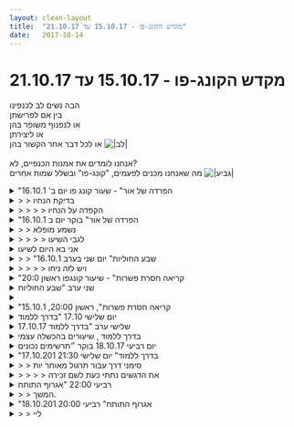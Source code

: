 ```yaml
---
layout: clean-layout
title:  "מקדש הקונג-פו - 15.10.17 עד 21.10.17"
date:   2017-10-14
---
```

# מקדש הקונג-פו - 15.10.17 עד 21.10.17 
הבה נשים לב לכנפינו<br> בין אם לפרישתן<br> או לנפנוף משופר בהן<br> או ליצירתן<br> או לכל דבר אחר הקשור בהן <img src="http://www.timg.co.il/tapuzForum/images/Emo23.gif" alt="|לב|"><br> <br> אנחנו לומדים את אמנות הכנפיים, לא?<br> מה שאנחנו מכנים לפעמים, &quot;קונג-פו&quot; ובשלל שמות אחרים <img src="http://www.timg.co.il/tapuzForum/images/Emo106.gif" alt="|גביע|">

<details>
                    <summary>"הפרדה של אור" - שעור קונג פו יום ב' 16.10.1</summary>
                    התחלתי בשעה 6:40 (בבקר) אצלי בבית, כשהמחשב פתוח ודף מרחב השאלות והתשובות פתוח לפני.<br> קראתי את מה שבן כתב, קראתי את השאלה של שיר (איך לקבל ביקורת).<br> כתבתי על זה תשובה – לעצמי, למעשה. <br> היה מעולה, למדתי מזה המון. זה נושא שאני עובדת איתו כבר כמה שנים וזו הייתה הזדמנות מצוינת עבורי לערוך סיכום, לראות כמה השתדרגתי בנושא ולשבח את עצמי.<br> סיימתי את השיעור שלי עם תחושה נעימה של רוגע, צלילות ואור בתוכי.<br> סיימתי בשעה 8:05.<br>
                  </details><details>
                    <summary>> > בדיקת הנחיו</summary>
                    נדמה לי, שבניגוד להנחיות, קראת תחילה את התשובה שכתבתי לשיר.<br> ורק אחר-כך, השבת לשיר.<br> <br> האמנם?<br> ואם כן, מדוע?<br><br><table width='70%' cellpadding='0' cellspacing='0' bgcolor='#C6C7C6'><tr><td height='1'></td></tr></table><br><b>מדברים על מדיטציה:</b> <a href="http://forums.tapuz.co.il/meditation" target="_blank">http://forums.tapuz.co.il/meditation</a><br/><br/>לומדים את אמנות המדיטציה: <a href="http://www.ThePracticalMeditation.com" target="_blank" rel=nofollow>www.ThePracticalMeditation.com</a><br/>לומדים את אמנות היכולת: <a href="http://www.MagicalChanging.com" target="_blank" rel=nofollow>www.MagicalChanging.com</a>
                  </details><details>
                    <summary>> > > > הקפדה על הנחיו</summary>
                    לפי מיטב זכרוני ממש לא קראתי את תשובתך לפני שעניתי. מאוד נהניתי מהכתיבה הזאת ונהניתי לקרואת את תשבותך לאחר מכן.
                  </details><details>
                    <summary>"הפרדה של אור" בוקר יום ב 16.10.1</summary>
                    התחלתי מוקדם 05.00 דף השאלות ותשובות פתוח על המסך,<br> אימון עדין של הגוף, בעיקר שחרור מפרקים שכזה.<br> <br> קראתי את השאלה של שיר ועניתי עליה. עלה אצלי הרבה<br> בהקשר ונתתי לניסוח מדוייק כלשהו להיכתב. עצרתי באיזה שהוא שלב<br> כדי לא ליצור עומס.<br> <br> לאחר מכן קראתי את התשובה של בן. אהבתי וראיתי את החיבור<br> בין התשובה שלו לזו שלי, למשהו משודרג לתפיסתי.<br> <br> סיימתי ב 06.10
                  </details><details>
                    <summary>> > נשמע מופלא</summary>
                    האם עברת בכל אחד משלושת המרחבים, פעם אחת בלבד?<br> כמה זמן היית במרחב הראשון שבו ביקרת (זה שפתח את השיעור)?<br><br><table width='70%' cellpadding='0' cellspacing='0' bgcolor='#C6C7C6'><tr><td height='1'></td></tr></table><br><b>מדברים על מדיטציה:</b> <a href="http://forums.tapuz.co.il/meditation" target="_blank">http://forums.tapuz.co.il/meditation</a><br/><br/>לומדים את אמנות המדיטציה: <a href="http://www.ThePracticalMeditation.com" target="_blank" rel=nofollow>www.ThePracticalMeditation.com</a><br/>לומדים את אמנות היכולת: <a href="http://www.MagicalChanging.com" target="_blank" rel=nofollow>www.MagicalChanging.com</a>
                  </details><details>
                    <summary>> > > > לגבי השיעו</summary>
                    הייתי פעם אחת בכל מרחב, אבל עברתי פעמיים ויותר על הקריאות.<br> במרחב הראשון שהיתי כ 15 דקות
                  </details><details>
                    <summary>אני בא היום לשיעו</summary>
                    די מחוסר כוחות ועם מעט אנרגיית חיים. רוצה שיעזבו אותי בשקט. יתנו לי להרגע ולהתרווח בחיק עצמי. כך אולי גם לחדש כוחות. לא יותר מזה, בתור התחלה.
                  </details><details>
                    <summary>> > "שבע החוליות" יום שני בערב 16.10.1</summary>
                    מוזר. לא נכנסתי בשער של השיעור. וכי למה? <br> <br> אחרי השיעור עלה לי רעיון שקשור בחוויה מהשיעור,<br> <br> לשמוט את כל מה שלא רלוונטי ללמידה שלי,<br> <br> את כל האשליות שקשורות בה.<br> <br> וזה רלוונטי מאוד גם ליום יום שלי.
                  </details><details>
                    <summary>> > > > ויש לזה ניחו</summary>
                    משחרר ביותר
                  </details><details>
                    <summary>"קריאה חסרת פשרות" - שיעור קונגפו ראשון 20:0</summary>
                    כמה נקודות מהשיעור:<br> חקרתי עבודה עם הקרקע. התנסיתי במעברים הכוללים מגע ישיר של הברכיים עם הקרקע ואח&quot;כ גלגול לאחד הצדדים. <br> התנסיתי בכניסה לכל תרגול באופן שיהיה לי נעים. בחרתי תרגולים שפחות התחשק לי לתרגל באותו זמן (אחד מהם היה ספרינטים קצרים) ונכנסתי לתוכם באופן הדרגתי ומאפשר.<br> שילבתי שגרה מיטיבה במהלך השיעור שלי. השיגרה המיטיבה כוללת כרגע: עבודה עם הקרקע, תרגול עמידת ידיים, תרגול חבטות ועבודה מול תוקף האוחז חפץ חד.<br> נקודות לשיפור בפרויקט 12 הימים: יעדים ברורים יותר ותיעוד, פרה-פיגורציה, הוספה של מרחב פנימי נוסף בלילה או בזמן אחר.<br> עשיתי עבודה מיטיבה עם עייפות שחשתי לקראת תום השיעור - קבלה נעימה של המצב שלי ומתן אמון.<br> <br> השיעור שלי התחיל ב 18:55 והסתיים ב 22:40<br> היו איתי בשיעור: ריבּ, יניב, מיקי ובעז<br> <br> שיעור עשיר ונהדר<br> תודה!
                  </details><details>
                    <summary>שני ערב "שבע החוליות</summary>
                    19:30 - 22:20<br> <br> עקבות<br> לעתים כניסה שטחית לתוך שיעור עשויה להיות טובה יותר מכניסה עמוקה.<br> השימוש בתפיסת האורגניזם/פיסות אחרות של המציאות מבחוץ טעונה הרבה תרגול, ממליץ להשקיע אותו. יש שם חופש ואנרגיה.<br> ניתן להשתמש בפורמה כדי לנוע אל מציאויות חדשות - זה אחד השימושים הנכונים.<br> כיף לעשות קרב במצב תעופה. זה נפלא. יש המון אנרגיה. המון תנועה. מוביליות. <br> ניתן לטפל בבטן בעזרת ניפוח שלה ואז טפיחה עליה בכל מיני דרכים.<br> ארץ הפיות נגישה וקל להגיע אליה. היא נמצאת תמיד במרחק הזמנה אחת, עם מספיק אנרגיה. <br> איך להגיע להיות untouchable? <br> להתבונן בעולם מהלב. הלב מתבונן בעולם דרך העיניים. <br> להנות מהנשימה זה שער נפלא. בכלל להנות. מכל דבר. להנות מהשקעה, מאמץ ואתגר.<br> חידה: מה היו שבע העבודות שעשינו? לא יודע...<br> תמונות מרמות עתידיות של אמן קונג פו: היום יום כמו גן יפני. שליו. נעים. חזק. מלא אנרגיה. נהג מדהים בגוף (מסוגל לקחת אותו למשל לריצות בלתי מוגבלות באורך). מדיטציה רבת עוצמה על הכורסא. עובד בקלות עם אמני לחימה מכל שיטה שהיא, גם מקצועיים. חוקר. <br> <br> שיתוף: במהלך השיעור השתמשתי בפורמה שלי כדי לזמן לי ערב מלא נוכחות בבית. שכחתי מזה עד שנזכרתי בזה מול הכניסה לבית. נכנסתי עם מלא אנרגיה הביתה, והיה לי ערב חזק, מתמיר ואיכותי להפליא. <br> <br> תודה!!!<br> <br>
                  </details><details>
                    <summary></summary>
                    כיצד לשפר את העבודה שלי עם הקרקע? אם זה גלגולים, ליפול באופן הרמוני ובכלל... להרגיש בנוח ובטוח במגע של הגוף עם הקרקע
                  </details><details>
                    <summary>"קריאה חסרת פשרות", ראשון 20:00, 15.10.1</summary>
                    השיעור שלי התחיל ב19:50 בהנחיית בועז.<br> בהליכה: מנוחה. חיצונית ופנימית. בהדרגה הצלחתי עוד ועוד להעמיק בכך. בהמשך - עבודה על שיפור התנועה.<br> לבחור איכות כלשהי ולראות מה עולה בי. איזה תרגולים נובעים ממני בעקבות כך. בחרתי רכות - ואפשרתי לגוף לנוע מתוך זה.<br> שיחה עם בועז - לברר איך מרגישים. בשלב מסוים הצלחתי להביא יותר נוכחות לשיחה. יכולתי לחוות את חוסר הנוחות שבתוכי. ואיזשהו קיפאון תנועתי.<br> תרגיל תנועת האצבעות בבריכת מים דמיונית - קיבלתי להעביר אותו למיקי ולעצמי. שמחתי על כך, כי יום קודם חשבתי על האפשרות לעבוד עם התרגיל הזה בשיעור. היה טוב להעביר את זה לעוד מישהו. בהמשך לקחנו את זה לתנועות מאומנות הלחימה.<br> בחירת טכניקה, להראות למיקי ולתרגל ביחד. עבדנו עם שתי טכניקות. חוויתי ירידה מסוימת ברמה שלי בהנחיית אדם אחר. מרגיש ששכחתי כמה דברים שידעתי בנושא.<br> תרגול פורמות בסיסיות ראשונה ושניה עם ריב ומיקי.<br> נסיון שלי לשפר למיקי את אחת מהפורמות האלו. קצת התקשיתי למצוא נקודות לשיפור. לא הייתי בטוח עד כמה כדאי לדייק את תנועותיו.<br> התחלה של עבודה עם ריב - התבוננות על תרגולים שנראים לי קשים ולכן נמנע מלגשת אליהם.<br> הפסקת התרגול ע&quot;י יניב שהנחה לגשת לתרגול של דברים שרוצה לתרגל דרך שני דגשים: פשטות של ילד ושימוש בהנאה כמצפן. עבדתי על חבטות, הליכה על קיר נמוך, ושילוב של שניהם. היה כיף.<br> חזרה לעבודה עם ריב - סיפר על שימוש בברכה לאורך השיעור כדרך להתחיל מחדש. לקחתי כהתכוונות לנסות בשיעור הבא.<br> המשך השיעור שלי הגיע דרכי:<br> תרגולים של מס&#39; שניות כל אחד - צורת הליכה מס&#39; 1, פורמת &quot;חמש החיות&quot;, חישת הגוף...<br> היזכרות והטמעת השיעור שעברתי ברמה גבוהה יותר<br> דמיון של המשך השבוע כמוצלח<br> הודיה לעצמי<br> הסתיים ב22:05 פחות או יותר.<br> תודה, היה יופי!!<br>
                  </details><details>
                    <summary>יום שלישי 17.10 "בדרך ללמוד</summary>
                    שיעור קצרצר של חצי שעה. <br> שער פיזי שנפתח לחקירה. <br> חישת הגוף והרפיה לתוכו, התכרבלות בתוכי. <br> קריאה מדיטטבית ומועילה. <br> תודה <img src="http://www.timg.co.il/tapuzForum/images/Emo140.gif" alt="|4U|">
                  </details><details>
                    <summary>17.10.17 שלישי ערב "בדרך ללמוד</summary>
                    שיעור מהבית. שוב די עייף. <br> <br> אותן הנחיות כמו בשיעור של שבוע שעבר: <a href='http://www.tapuz.co.il/communa/ViewmsgCommuna.asp?Communaid=40780&msgid=56914628' target='_blank' style='color:blue;'>http://www.tapuz.co.il/communa/ViewmsgCommuna.asp?Communaid=40780&msgid=56914628</a> <br> <br> המטרה היא לעבור את השיעור ברמה גבוהה יותר, ובפער גדול ככל האפשר מהרמה של שבוע שעבר (מילים שלי). נראה לי שעמדתי במשימה. אם בשבוע שעבר השיעור היה ברמה של 30%, השיעור הזה היה ברמה של 60-70%. <br> <br> ההרפייה היתה נעימה מאוד, וגם שלב התנועה (שהיה קצר למדי). בקריאת התשובות היו רגעים יעילים ומועילים יותר ופחות. <br> <a href='http://www.tapuz.co.il/communa/ViewmsgCommuna.asp?Communaid=1718&msgid=56904388<br> http://www.tapuz.co.il/communa/ViewmsgCommuna.asp?Communaid=1718&msgid=56894983' target='_blank' style='color:blue;'>http://www.tapuz.co.il/communa/ViewmsgCommuna.asp?Communaid=1718&msgid=56904388<br> http://www.tapuz.co.il/communa/ViewmsgCommuna.asp?Communaid=1718&msgid=56894983</a> (על שני חלקיה)<br> <a href='http://www.tapuz.co.il/communa/ViewmsgCommuna.asp?Communaid=1718&msgid=56893323<br> <br> ניסיתי' target='_blank' style='color:blue;'>http://www.tapuz.co.il/communa/ViewmsgCommuna.asp?Communaid=1718&msgid=56893323<br> <br> ניסיתי</a> לענות על שאלות אבל לא הצלחתי להתחבר למקור ידע. הגבתי לבקשת הבהרה לתשובה שעניתי פעם (לאלון על כוונה ומילים, בהקשר לרצון להיפגע)<br> <br> סה&quot;כ עבודה יפה.<br><br><table width='70%' cellpadding='0' cellspacing='0' bgcolor='#C6C7C6'><tr><td height='1'></td></tr></table><br><img border=0 src=../tapuzforum/images/Emo42.gif><br><br><b>יש בי אהבה והיא תנצח.</b><br><br><br><a rel=nofollow href=http://blog.tapuz.co.il/pathoftheone target=_blank style=color:black>http://blog.tapuz.co.il/pathoftheone</a>            <br><br>
                  </details><details>
                    <summary>בדרך ללמוד , שיעורים בהכשלה עצמי</summary>
                    השיעור היום כלל שלושה חלקים, <br> תרגול פיזי פנימי , קריאה וכתיבה. <br> מעבר בין השלושה . נעים ככל הניתן , טבעי ככל הניתן , <br> לסיכום אני רושם כמה מחשבות מכשילות- <br> 1. אני זקן מדי מכדי לעשות ....<br> 2. את זה אני בחיים לא אוכל לעשות <br> 3. את זה אני בחיים לא אוכל להרגיש<br> 4. אם אי אפשר לעשות משהו שלם (למשל אימון של שעה לפחות ) עדיף לא לעשות כלום .<br> 5. אימון עם עצמי פחות טוב מאשר אימון עם מדריך ועם אחרים&nbsp;&nbsp;.<br> 6. ההרגשה הזאת לא יכולה להתקיים אם אני מתנהג / מרגיש גם הרגשה אחרת. למשל מרגיש X כפי אדם אחד לא יכול להיות שארגיש Y כלפי אדם אחר. <br> 7. את זה אני יכול לעשות אבל בחיים לא אוכל ללמד את זה <br> 8. אין לי פינה שקטה, לא משנה כמה שאני סוגר את הדלת או החלון או המחשב, אין לי פינה שקטה, שקט מגיע מבחוץ , אם רועש בחוץ איך אוכל להיות בשקט שלי . <br> 9. אין לי מקום בעולם , למעשה אני מיותר, סתם גוזל זמן ואנרגיה ואוויר מאחרים. <br> 10 . אין לי חשיבות בעולם . <br> 11. אני לא אהוב. <br> 12. אני לא רצוי, עדיף שאני יעוף מפה כבר&nbsp;&nbsp;.<br> 13. ואפילו לגביי הכתיבה, מה אחרים חושבים ? וואוו הוא דפוק, וואוו איך הוא כותב כזה דבר על עצמו, וואוו הוא ממש מדוכא. הוא צריך בגלל זה.........<br> ולסיכום , כמה מחשבות מועילות , נעימות , כאלו שעושות לי טוב<br> 1. אני עושה טוב בעולם <br> 2. טוב לי <br> 3 אני נינוח<br> 4. אני רצוי <br> 5. אני אהוב <br> 6. יש לי מקום בעולם <br> 7 היי, אני מרפא אחרים <br> 8 היי, אני מרפא את עצמי<br> 9 . אני יודע לרפא את עצמי ואחרים <br> 10 . אני יכול לרפא אחרים ואת עצמי <br> 11. אני יודע להתחבר למנחה הפנימי שלי . <br> 12. אני רואה את המנחה הפנימי של אחרים <br> 13. אני יכול לתקשר עם אחרים <br> 14. אני יכול לתקשר עם נשמות . <br> 15. היי אני רואה דברים שלא קיימים בהכרח במציאות&nbsp;&nbsp;והם מדהימים . ולא אני לא פסיכוטי. <br> לילה טוב, <br> <br>
                  </details><details>
                    <summary>יום רביעי 18.10.17 בוקר ״תרשימים נכונים</summary>
                    נוכחים: אינגריד, בן, יואב, תרצה מיקום: מאחורי המוזיאון<br> זמן מקדים קצר למדי, הגעתי עייף אחרי נחיתה אתמול אחרי חצות. <br> מתרגל לעצמי את אופצית המדיטציה המותאמת אישית - במקרה הזה מדיטצית ריפוי לעור.<br> הליכה משותפת מתוך עבודה חופשית. אחרי התלבטות בוחר לשתף את אינגריד בעבודה שלי, העמקת הקשב מתוך תנועה. מרגיש שלהנחיה יש אפשרות להועיל גם לה וגם לי.<br> אני מרגיש שהקשב אותו אני מתרגל בזמן האחרון קצת מעייף, מרגיש כמו עבודה, מרגיש כמו עבודה של הראש, מרגיש כמו פטפוט מעייף של הראש. מפנה את הקשב לאגן ולבטן. נותן לאזור הזה להוביל. מזהה שיש שם הרבה. מתחיל להקשיב לבטן, עולים הרבה רגשות. עצבות, מועקה,אני מרגיש שאני רוצה לבכות, לא מצליח. נהנה מהקשב, נהנה מהגילוי של עבודה עם הבטן. בהמשך מרחיב את הקשב לקשב דרך כל הגוף. בדגש על דרך הגוף.<br> אחרי שאני נע ויושב, מרגיש שהגיע הזמן לנצל עוד הזדמנויות. מתרגל עם אינגריד מגע עדין עם הידיים (ללא ראש) מעל גובה מתניים, מרחב גדול של אפשרויות עבודה. עוברים לעבודה עם כפפות ומגע עדין עם הראש- סיוף כפפות&nbsp;&nbsp;(רק הראש) נוצר תרגול מעניין שבו אני הצלחתי להגיע למגע אפקטיבי מספר פעמים ואינגריד הצליחה ליצור קשר מעורר קנאה עם הרגשות שלה. ההנחיות לגבי עבודה עם&nbsp;&nbsp;הרגש שהיא קיבלה הרגישו מכוונות ישירות אליי למרות שהופנו לאינגריד. היה מעניין, מפתיע, קצת מבלבל (אנחנו כל כך דומים?!) <br> נקודות נוספות שהגיעו אליי. מלכודת מול התקפה מלאה, קשב לבטן (לגוף) ודרך הגוף בזמן קרב - זיהיתי שתוצר ראשוני היה שדרוג ניהול הנשימה והאנרגיה הזמינה. <br> לתת לתחושות ולכל מה שבפנים להיות, גם כשהסביבה החיצונית והפנימית תשתנה. מרגיש לי כמו תרגול שיהיה נחמד לעוף איתו. <br> עבודה עם תרצה - עבודה חופשית, בהמשך מגע עדין עם הקרקע. עמידת ראש מופלאה - זה (באמת) קל ופשוט. הרגשתי שהתרגול פחות מתאים לתרצה. אחרי התבוננות, שחררתי אותה להמשך השיעור שלה וסיימתי לעצמי את השיעור. הרגיש לי קליל ומשוחרר.<br> שעת סיום 08:40
                  </details><details>
                    <summary>"בדרך ללמוד" יום שלישי 21:30 17.10.201</summary>
                    ההנחיות שקיבלנו, אני ודרור לשיעור במייל:<br> <br> היי יקרים,<br> <br> השיעור של שניכם הערב מתוכנן להתקיים בעזרת מרחב השאלות והתשובות,<br> שמהווה את נקודת המוצא והעוגן של השיעור הזה.<br> <br> במהלך השיעור הזה<br> אתם נעים בחופשיות בין שלושה מצבים:<br> <br> • קריאה מדיטטיבית לימודית<br> • כתיבה מדיטטיבית לימודית<br> • עבודה פיזית/פנימית נינוחה, בסמוך למחשב (באותו חדר/חלל), מבלי להסתכל עליו (אפשר במרחק מסויים ממנו)<br> <br> נסו לפתח בהדרגה שליטה מוגברת בכל אחד משלושת המצבים,<br> כמו גם בתנועה ביניהם.<br> <br> בכל אחד משלושת המצבים שהוזכרו, נסו בעדינות להגיע לרמות חדשות.<br> נסו דרך כל אחד מהם, לחקור היבטים חדשים של מיומנויותיכם ויכולותיכם.<br> <br> בכל אחד משלושת המצבים שהוזכרו, נסו בעדינות להמשיך לאמן את עצמכם<br> לקראת מצבי היומיום השונים שלכם, תוך העמקת האיכויות שחשובות לכם<br> (הרפיה? קלילות? להיות עצמכם? לדעת את מטרתכם? לחוש את האנרגיה האינסופית שלכם? לדעת שהכל בסדר? להצטיין במה שאתם עושים ברגע הזה? לאפשר ללבכם להובילכם ולהנחותכם?...).<br> <br> קווים מנחים לשלושת הצעדים הראשונים בשיעור:<br> <br> 1. תחילת השיעור תהיה במצב השלישי שהוזכר (כאשר מרחב השאלות כבר פתוח על המסך ומוכן לעבודה).<br> 2. הצעד השני בשיעור יהיה במצב השני שהוזכר ויתחיל ממענה על השאלה הזאת: <a href='http://www.tapuz.co.il/communa/ViewmsgCommuna.asp?Communaid=1718&msgid=56742584.<br> 3.' target='_blank' style='color:blue;'>http://www.tapuz.co.il/communa/ViewmsgCommuna.asp?Communaid=1718&msgid=56742584.<br> 3.</a> הצעד השלישי בשיעור יהיה במצב הראשון שהוזכר ויתחיל מקריאת התשובה שנתתי עליה.<br> <br> השיעור הפעם יתחיל מוקדם ככל שיתאפשר לכם, לא יוקדם מ-15:20 ולא יאוחר מ-20:50.<br> שימו לב לערוך לעצמכם מרחב נוח עבור השיעור ולהקפיד למנוע לפני תחילתו כל אפשרות להסיח את דעתכם במהלכו (לדוגמה בעזרת מסרונים בנייד, שאותו אפשר למשל לכבות או להעביר למצב טיסה וכו&#39;).<br> <br> אוקיי. <br> <br> אז תחילת השיעור שלי הייתה ב17:00.<br> <br> התחלתי ממדיטציה כאשר אני מנסה להיות יותר נינוח, יותר לנוח. ההפך מ&quot;מדיטציה נמרצת ומכלה אנרגיה&quot;. הנושא היה &quot;לתת לזה להיות&quot;.<br> זה התפרק בהמשך ללאפשר לעצמי להיות כפי שאני כרגע, לאפשר לאחרים, ולאפשר לעולם להיות כפי שהוא. <br> בכל אחד מהרבדים הללו עלו מטענים שונים.&nbsp;&nbsp;למשל ב&quot;לאפשר לאחרים להיות&quot; עלו מטענים שקשורים <br> להתנהגות של אחרים, ושמתי לב, שזה קשור רק אליי. זאת אומרת, קשור יותר לחלק הראשון <br> &quot;לאפשר לעצמי להיות&quot;: להסכים לנשום את הכאב הזה. להסכים להכיל אותו. <br> לתת לזה מרחב. <br> <br> בהמשך התרגול אני שם לב שמדד טוב לאפשור, נתינה ומרחב הוא הגוף שלי עצמו; <br> אני מאפשר יותר - הגוף פתוח יותר, רפוי יותר. הפנים שלוות יותר, הרגליים נוחות יותר. &quot;לתת לזה להיות&quot; <br> כולל הכל. את המחשבות, הרגשות, המצב הגופני, הכל. וכמובן מדד מעולה עוד יותר (אולי) הוא ההקלה שמתלווה לזה. <br> הקלה ובצידה כאב. כן. זה לא נעים לחוות את הרגשות האלה אבל זה סופר שווה. לחוות את זה בתוך המרחב, <br> פעם אחת (או כמה שצריך), כמו שצריך, ולקבל את המתנה בדמות תחושה של המרחב האופף את כל זה. אני המקבל. המסוגלות<br> הכח האמיתי. היכולת. תחושה של אמת. של פרספקטיבה בריאה במציאות שלי.<br> <br> בד בבד אני מנסה לראות איך התרגול הזה יכול להופיע בחיים שלי ברגעים שונים כאשר הוא נזקק. כאשר אתגר רגשי מופיע, למשל.<br> <br> לאחר מכן ניסיתי לענות בכנות על השאלה הלעיל (זו שקיבלתי לגביה הנחיות במייל) במרחב השאלות והתשובות. זכרתי לנסות להשתפר בדגשים שניתנו לשיעור: שמתי לב למעבד החד שבין העולם הפנימי שלי, ההתעסקות עם עצמי, לבין ההתעסקות עם אדם אחר, העולם הרגשי שלו. לנסות להבין באמת מה הוא שואל. תירגלתי את המעבר ביתר קלות ונינוחות, התמסרות.<br> <br> לאחר מכן קראתי את התשובה של בן, בדגש על קריאה נעימה ומועילה תוך כדי נסיון לזכור דברים מתוכה אל חיי היום יום שלי, אל התרגול שלי. שמרתי את התשובה לשם חזרה עליה כי בהחלט (לגמרי לגמרי) יש שם דברים חיוניים מאד עבורי.<br> <br> סיימתי את השיעור בשעה 18:20.<br> <br> תודה שהייתי, תודה שאפשרתם. תודה שקראתם.
                  </details><details>
                    <summary>> > סימני דרך עבור תרגול מאוחר יות</summary>
                    &quot;בהדרגה <b>שליטה מוגברת </b>בכל אחד משלושת המצבים, כמו גם בתנועה ביניהם&quot;<br> <br> &quot;...בעדינות להגיע ל<b>רמות חדשות</b>. לחקור <b>היבטים חדשים</b> של מיומנויותיכם ויכולותיכם&quot;<br> <br> &quot;נסו בעדינות להמשיך לאמן את עצמכם לקראת <b>מצבי היומיום</b> השונים שלכם&quot;<br>
                  </details><details>
                    <summary>> > > > את הדגשים נתתי כעת לשם זכירה</summary>
                    הם לא היו במקור (או שלא היו בדיוק ככה) למרות סימן הציטוט. זה לשימוש עצמי :)
                  </details><details>
                    <summary>רביעי 22:00 "אגרוף התותח</summary>
                    21:00 - 23:20 (השיעור שלי)<br> <br> שמואל, שיר ואני<br> <br> עליה על מקדש השבילים - שימוש בדמיון כדי להגביר את המיקוד<br> האזנה למי מזרקה - רגיעה, שטף אנרגיה אינסופי ומתמשך<br> עבודה עם כרית עם שמואל - כחצי שעה של עבודה איכותית מאוד. להתאמץ בכיף.<br> איך מייצרים &quot;בום&quot; עם הרגליים?<br> <br> שימוש ב-&quot;שערים&quot; למגוון מטרות ומעברים לבחירתי<br> שימוש בעצירה - לדוגמא כדי לחוש את הזמן עוצר ולהתבונן על העולם כעל כתם רורשך זז ומשתנה.<br> שימוש בהליכה -&nbsp;&nbsp;לדוגמא דמיון כאילו אני בקטע קטן מתוך מסע עצום (מאסיה הצפונית לאפריקה, או מהלידה ועד סוף רמת הקיום הזו). עוד דוגמא - עם כל צעד הולך וגובר הזוהר הנובע מתוך איברי גופי.<br> הבאת השיעור אל הבית שלי - פתיחת מרחב שיעור ביום יום<br> הטמעת והגברת 4 היבטים בחיי היום יום - קשב, מנוחה, פעילות ויצירה<br> <br> עוד פירוט בהמשך....
                  </details><details>
                    <summary>> > המשך.</summary>
                    שערים - ניתן לפתוח שערים ולעבור בהם באופן ספונטני ופשוט. זמין תמיד. למגוון מטרות. המהות של זה היא מעין סף. עד כאן היה כך וכך, מכאן והלאה - כניסה למשהו חדש. עולם חדש, עומק חדש, רמה חדשה ועוד. <br> <br> ניתן להשתמש בכלי העצירה ובכלי ההליכה באותו קטע. <br> <br> תרגיל נהדר לריפוי - להעמיס מישהו עליך גב אל גב, או בטן על גב. כמו לפני הפלה. שני התפקידים, מרים ומורם, שניהם מקבלים טיפול נהדר. צריך הדרכה והשגחה למי שחדש לזה. <br> <br> רובד הפעילות - ניתן להתחבר אל רובד האנרגיה האינסופית המתמשכת, המתחדשת כל רגע, על ידי הקשבה לפעימות הלב למשל. הגוף ממשיך וממשיך כל הזמן חלק מהתפקודים שלו ללא הפסקה מרגע הלידה ועוד לפני כן. אפילו כשאני עייף מאוד, יש עוד המווון אנרגיה שם. עוד דרכים להתחבר כוללים התבוננות באותה התכונה של העולם החיצוני. התבוננות שמרגישה את האנרגיה וניזונה ממנה. <br> <br> צורה נהדרת ומלאת אור לעבודה על אמנות הלחימה - שני אנשים &quot;תוקפים&quot; את שלישי באופן מאוד רך ונעים. השלישי עושה מה שהוא רוצה עם זה. באותה אנרגיה. השניים עובדים על יצירת מרחב עבודה נעים על איכות ודיוק חבטות.&nbsp;&nbsp;<br> <br> שער מצויין: אין צורך להשתתף במחשבות האופייניות ליצורים החושבים האחרים בסביבה. <br> <br> נשים לב לקשב שלנו, נניח לו להתגבר ולהעמיק עכשיו. נשים לב לאיך שהוא מתבטא ביומיום שלנו. נניח לו להתגבר ולהעמיק בכל תחומי חיינו ביום יום. כנ&quot;ל עם ה-3 האחרים. <br> <br> תודה!!!
                  </details><details>
                    <summary>"אגרוף התותח" רביעי 20:00 18.10.201</summary>
                    הגעתי כשעה וחצי לפני השיעור, תרגלתי נוכחות, אפשור לעצמי להיות אני, לאחרים, לעולם. השיעור שלי התחיל בסביבות 19:40 אם אני זוכר נכון.<br> <br> 1 עושה 5 החיות השאר מסתכלים, ככה לפי תור. ניסיתי להבין איך ללמוד מהתבוננות, שיהיה כמה שפחות פסיבי. מעבר לתנועות מסויימות שקלטתי והתחשק לי לתרגל קלטתי גם אנרגיה של המבצע בזמן הביצוע וגם את זה רציתי לעשות. בכל מקרה רוב הזמן הרגשתי שאני לא באמת קולט והייתי רוצה ללמוד יותר לעומק כיצד ללמוד מהתבוננות. <br> <br> בשעה שאני ביצעתי את 5 החיות ביצעתי באופנים שונים, בהתחלה פשוט ניסיתי לבצע כמו שאני רגיל ולעבוד עם זה שאחרים מסתכלים עליי... אח&quot;כ ניסיתי פשוט לבצע מה שבא לי (והחלפתי וריאציות ואנרגיות), מה שעזר לי פשוט לבצע את הפורמה בצורה שאני רוצה (כי אני בעצם מתרגל פורמה... רק שאחרים מסתכלים - מה זה משנה) זה שאמרתי לעצמי בלב ובלחש: &quot;זה שלי&quot; או &quot;זה לגמרי שלי&quot; בהתחייס למרחב הפיזי שאני נמצא בו ולמה שאני רוצה לעשות ולאיכויות שלו.<br> <br> הדרכתי תלמיד חדש בביצוע פורמה בסיסית 4 ובאגרופים ועוד. הייתה לי הרגשה חלק מהזמן שאמרתי יותר מדי עבור תלמיד מתחיל במקום לשמור<br> על פשטות. גם נראה לי מאד מבולגן בתוכי הקטע הזה של להדריך אחרים. מה התרגיל שלי? מה אני אמור לעשות? איך נכון להתייחס לכל מיני דברים שעולים במהלך ההדרכה... סוג של מרחב לא ידוע כזה שיש בו המון מה ללמוד ולשים לב כשאני מרגיש קצת טובע מרוב פרמטרים.<br> <br> אח&quot;כ אימון על הסטה מעלה, הסטה מטה ובעיטה קדימה...<br> <br> דמיון של עצמי כלוחם ברמה גבוהה יותר... ואז פעולה פיזית כלשהיא... קודם מדמיין... אח&quot;כ עושה איזו פעולה לכמה שניות.<br> <br> דמיון של עצמי כלוחם ברמה גבוהה יותר ומוגן הרבה יותר...<br> <br> עמידה ברגליים צמודות, למצוא את המקום שנוח לי שאני יכול לעמוד ככה זמן... לשים לב שהגוף מתנדנד ולהרשות את זה...<br> <br> ברכה...<br> <br> (מדיטציה אחרי השיעור על כאב רגשי שהיה בי, כ10 דק&#39;)<br> <br>
                  </details><details>
                    <summary>> > ליי</summary>
                    
                  </details><details>
                    <summary>> > אליאור ואת</summary>
                    &quot;גם נראה לי מאד מבולגן בתוכי הקטע הזה של להדריך אחרים. מה התרגיל שלי? מה אני אמור לעשות? איך נכון להתייחס לכל מיני דברים שעולים במהלך ההדרכה&quot;<br> <br> לא קיבלת להדריך אותו, אלא לעמוד לרשותו, במה שירצה.<br> נאמר לו, לידך, שאתה עומד לרשותו לזמן מה והוא יכול להיעזר בך, למשל כדי שתדריך אותו במשהו או כדי שתהיה פרטנר שלו למשהו וכו&#39;.<br> <br> אז אם הוא ביקש ממך ברגע מסויים להדריך אותו, למשל, במשהו, זוהי בקשה שלו. זה לא תרגיל שקיבלת, להדריך אותו. אז אתה יכול לעמוד לרשותו, למשל, באופן שבו הוא רוצה/מבקש/צריך. אם אתה יכול, כמובן. הכל בגבולות האפשרויות העומדות לרשותך - אולי הוא מבקש משהו שאין ביכולתך לתת, לדוגמה? אתה בהחלט יכול לסייע לו, בהתאם ליכולתך. אם בקשתו לא ברורה לך לגמרי, תמיד אתה יכול לשאול למשל &quot;מה אתה רוצה/מבקש, בעצם?&quot; וגם פשוט להתחיל בינתיים להיענות לבקשתו כפי שהבנת אותה ולדייק בהמשך, תוך שמירה על הקשבה פתוחה כדי שדיוק זה יתאפשר, מפני שבעצם אולי הוא התכוון למשהו קצת אחר וכו&#39;.<br><br><table width='70%' cellpadding='0' cellspacing='0' bgcolor='#C6C7C6'><tr><td height='1'></td></tr></table><br><b>מדברים על מדיטציה:</b> <a href="http://forums.tapuz.co.il/meditation" target="_blank">http://forums.tapuz.co.il/meditation</a><br/><br/>לומדים את אמנות המדיטציה: <a href="http://www.ThePracticalMeditation.com" target="_blank" rel=nofollow>www.ThePracticalMeditation.com</a><br/>לומדים את אמנות היכולת: <a href="http://www.MagicalChanging.com" target="_blank" rel=nofollow>www.MagicalChanging.com</a>
                  </details><details>
                    <summary>> > > > כ</summary>
                    זה היה לי ברור שלא קיבלתי להדריך אותו. הייתי מוכן לכל שימוש לו בי (ואף קיוויתי שהוא יזום דברים שיהיה לי כיף להשתתף בהם. ובכלל, זה נורא כיף לעמוד לרשות אדם ולשרתו במה שהוא באמת חפץ, במסגרת הזו) ולמעשה הוא אכן ביקש שאלמד אותו כל מיני דברים. המילה &quot;הדרכה&quot; שהשתמשתי בה כאן היא לא באותה המשמעות הנפוצה שלה. התכוונתי לכך שאני מראה/מלמד למישהו משהו ומנסה לעשות את זה על הצד הטוב ביותר.<br> <br> *אין בהודעה זו משום נסיון להיראות בסדר בעיני המדריך אלא לתת מידע נוסף (למרות שגם לצאת בסדר/ מגניב/ לעשות רושם זאת אחלה של תחושה בלי קשר...)*
                  </details><details>
                    <summary>> > > > > > גם אני התכוונתי לזה</summary>
                    לא עלה בדעתי לחשוב אפילו מהי המשמעות הנפוצה, אם יש כזאת בכלל.<br> וניסיתי בתשובה לכוון אל סוג של להיות קשוב אליו תוך כדי, מה הוא מבקש, מה הוא צריך, מה הוא רוצה.<br> זה כזה לשים לב אליו, לזכור שהוא מבקש משהו. הוא משתמש במלים רק בהעדר אמצעי אחר ולכן אתה מרגע לרגע נותן לו את מה שהוא רוצה, בעודך מתבונן עליו כדי לקרב את זה יותר ויותר למה שהוא רוצה, מפני שבהתחלה אתה יודע רק בערך מה הוא רוצה... ובהדרגה, מתוך התבוננות שקטה ופתוחה, תוך כדי נתינה קשובה, אתה מבין יותר ויותר מה הוא רוצה.<br> משהו כזה, בערך...<br><br><table width='70%' cellpadding='0' cellspacing='0' bgcolor='#C6C7C6'><tr><td height='1'></td></tr></table><br><b>מדברים על מדיטציה:</b> <a href="http://forums.tapuz.co.il/meditation" target="_blank">http://forums.tapuz.co.il/meditation</a><br/><br/>לומדים את אמנות המדיטציה: <a href="http://www.ThePracticalMeditation.com" target="_blank" rel=nofollow>www.ThePracticalMeditation.com</a><br/>לומדים את אמנות היכולת: <a href="http://www.MagicalChanging.com" target="_blank" rel=nofollow>www.MagicalChanging.com</a>
                  </details><details>
                    <summary>> > > > > > > > כ</summary>
                    הבנתי שאתה מצביע *גם* על זה. עכשיו אני יודע שהצבעת *רק* על זה <img src="http://www.timg.co.il/tapuzForum/images/Emo13.gif" alt=":-)"> מעניין... אקרא את זה שוב בעיון ואנסה ללמוד עוד מהתכתובת הזו.
                  </details><details>
                    <summary>> > שכחתי להוסי</summary>
                    שהיה גם את התרגיל הזה של טבילת הידיים במים\ נחל\נהר\בריכה.
                  </details><details>
                    <summary></summary>
                    באחד השיעורים עשינו תרגיל בו תלמיד אחד עושה פורמה והשאר מתבוננים ולומדים מזה, ככה בסבב, כל פעם תלמיד אחד מראה את אותה הפורמה והשאר לומדים מצפיה. הרגשתי שאני כן לומד תנועות חדשות שבא לי לעשות, הרגשתי את האנרגיה מאחוריהן ובכלל את האנרגיה של מבצע הפורמה. אבל, רוב הזמן הרגשתי פסיבי, הרגשתי ש&quot;אין לי מה ללמוד מזה&quot;, לא הייתה למידה אקטיבית. כיצד אני יכול לאפשר לעצמי לראות יותר לעומק מה קורה, ללמוד מצפיה באופן עמוק ועשיר יותר?
                  </details><details>
                    <summary>"אגרוף התותח" - שיעור קונג-פו, רביעי 20:0</summary>
                    די בתחילת השיעור נשלפתי לתרגל ביחד עם בן את פורם 5 החיות כאשר אחד לומד מצפייה בשני מבצע את הפורם. ככה בסבב. בהמשך הצטרפו ריבּ, חגי ודרור. אני חושב שהתרגול נמשך כשעה וחצי. היה מאד מהנה ומלמד. כאשר הגיע תורי לבצע את הפורם לעתים ניסיתי ליישם דברים שלמדתי מביצועם של אחרים ולקראת תום העבודה המשותפת פשוט ניסיתי לעשות את הפורם בצורה הכי טובה שאני יכול. אסטרטגיות למידה: התבוננות בתנועות עצמן, לדמיין שהמבצע הוא ברמה הרבה יותר גבוהה וללמוד מכך, לנסות להבין מה פשר התנועה שלו (למשל, למה הידיים שלו במנח כזה או אחר).<br> <br> אני כמדריך יחידי – כלל עבודה מקדימה והתנסות בפועל. חש מחובר יותר לחזון שלי. מזהה גם כמה נקודות לשיפור.<br> <br> בהמשך היה לי פרק זמן קצר יחסית לעבודה עצמאית. התמקדתי בפרויקט 10 הימים. אירגנתי את היעדים והכלים בצורה מעט שונה. רשמתי את זה במחברת שלי.<br> <br> התחלת מסע ביחד עם ריבּ. נגענו בכמה מהכלים שבחרנו. <br> שניים מהם:<br> פרה-פיגורציה – התחיל בבחינת הימים מאז השיעור המשותף הקודם שלנו (שהיה ביום ראשון) ועד יום רביעי והתבוננות בהתקדמויות בכל מני נושאים. כשמזהים אחת אומרים &quot;תודה&quot;, &quot;ברוכה הבאה&quot; ו&quot;שיהיה לנו הצלחה ביחד&quot;. בהמשך עשינו משהו דומה כשאנו מתבוננים מנקודת הזמן של השיעור ביום ראשון הקרוב. <br> אני שולט במרחב-הזמן שלי - מתייחס לכלי &quot;יש לי המון זמן פנוי&quot;. אחד מהמאפיינים של העבודה הזו היא שהלכנו מאד לאט. היה בזה משהו מאד חזק לנוע בקצב שונה לחלוטין ביחס לקצב החיים סביבנו. ההרגשה הייתה שאני מספיק הרבה יותר. שלווה, נוכחות, שקט – כמה מהדברים שהתגברו אצלי.<br> <br> השיעור שלי התחיל ב- 18:45 והסתיים ב- 22:50.<br> היו איתי בשיעור: ריבּ , בן, חגי, דרור ואליאור.<br> <br> תודה!
                  </details><details>
                    <summary>חמישי 18:00 - "קריאה בלתי שגרתית</summary>
                    נוכחים: ריבּ, יניב ואני. בהדרכת בן.<br> השיעור שלי התחיל ב-17:45 והסתיים ב 20:20 בערך.<br> <br> קריאת פסקאות מהספר &quot;כוח של הרגע הזה&quot; ועבודה עם זה.<br> על השאלות במרחב השאלות והתשובות כפרי מזין ועל האפשרות לענות לפני קריאות תשובות.<br> על נוכחות בעזרת קריאה איטית של טקסט ממרחב השאלות והתשובות.<br> על התבוננות במה שהאצבע מצביעה עליו או על מילים והמשמעות שלהן (&quot;השמש מסתובבת סביב כדור הארץ&quot;).<br> על קרב ויכולת לחימה כתרשימים ועל החשיבות לטפח ולהעשיר אותם.<br> <br> שיעור נהדר ומעצים!<br> תודה!<br>
                  </details><details>
                    <summary>מה שבא לי לצייר "תרשימים נכונים"- תנועות נט</summary>
                    <br> &nbsp;&nbsp;&nbsp;&nbsp;&nbsp;&nbsp;&nbsp;&nbsp;&nbsp;&nbsp;&nbsp;&nbsp;&nbsp;&nbsp;<br> -ציור של תנועה שלא משאיר עקבות. <br> <br> התחלתי את השיעור שאני מבצעת תנועות מוכרות מאמנות הלחימה בצורה אוטומטית<br> בן שאל אותי מדוע אני עושה אותם.והבהיר לי שאני בעצם מחקה משהו וחוזרת עליו פעמים אין ספור.<br> וכך החלטתי לבוא נקייה להרגיש את עצמי ,את הסביבה.<br> כשאני עומדת מול הנוף הגוף מגיב ,יוצר קשר, מחקה .מתנועע,<br> ראיתי את הקשר בין מציאת קומפוזיציה בציור לבין מציאת אובייקטים בנוף והתייחסות אליהם בתנועה,<br> מתבוננת בנוף עד שנחשף אזור שקרוב אלי יותר או שקורן ממנו אור מיוחד.. זויות מסוימות הפעילו אצלי&nbsp;&nbsp;תגובה לוחמנית ובעלת פוקוס ואזורים אחרים הביאו אותי לתנועות ארוכות ומהירות.<br> לרגע התרגשתי מעצם היכולת שלי להתבונן וחשבתי שאני מודה על כך שאני מסוגלת לראות. והמחשבה שעלתה- מה הייתי עושה בלי היכולת הזו.בלי היכולת לראות את עצמותיי באמצעות הסביבה .<br> לרגעים נעתי כשאני בעיקר מסתכלת על הכתמים, האור ,החללים בין הבתים. הבחנתי שצד ימין שהוא הצד החלש אצלי ,דווקא מעיז ורואה מורכבות (מהכתף עד כף היד). והצד השמאלי יכול ללמוד מהצד הימני,הוא טוב בחיקוי.<br> לקראת הסוף חזרתי לאזור הראשון ואני זוכרת שראיתי את הצבע הצהוב של עלי הסתיו המיובשים למחצה .אמרתי לעצמי שאני זה הצהוב הזה ,נעתי בהשראתו וראיתי המון צהובים בסביבה ואת יחודם.<br> <br> אחרי השיעור .אני מעבירה שעור ציור.,<br> קשובה לאנשים לעצמי נותנת תרגילים חדשים בצבעי מים. השתתפתי בשיעור של עצמי ונהניתי.<br> <br> תודה<br> <br><br><br><table width='70%' cellpadding='0' cellspacing='0' bgcolor='#C6C7C6'><tr><td height='1'></td></tr></table><br><a href="http://www.tirzafreund.com" target="_blank" rel=nofollow>www.tirzafreund.com</a>
                  </details><details>
                    <summary>> > * תאריך, יום בשבוע, שעה..</summary>
                    רצוי לזכור לשלב את פרטי המידע הללו גם כן <img src="http://www.timg.co.il/tapuzForum/images/Emo23.gif" alt="|לב|"><br><br><table width='70%' cellpadding='0' cellspacing='0' bgcolor='#C6C7C6'><tr><td height='1'></td></tr></table><br><b>מדברים על מדיטציה:</b> <a href="http://forums.tapuz.co.il/meditation" target="_blank">http://forums.tapuz.co.il/meditation</a><br/><br/>לומדים את אמנות המדיטציה: <a href="http://www.ThePracticalMeditation.com" target="_blank" rel=nofollow>www.ThePracticalMeditation.com</a><br/>לומדים את אמנות היכולת: <a href="http://www.MagicalChanging.com" target="_blank" rel=nofollow>www.MagicalChanging.com</a>
                  </details><details>
                    <summary>"קריאה חסרת פשרות" יום ראשון 15.10 18:0</summary>
                    תחילת עבודה ב 17:50<br> עבודה עם איכות הלאפשר לעצמי.<br> פרומות<br> <br> עבודה עם ריב:<br> ברכת פתיחה כסימן של Restart <br> שמירה על ה״אני״ לכל דבר שסיטואציה חיצונית שהעולם מבקש מאיתנו.<br> <br> עבודה על לנסות להוציא אחד את השני מהשטח ריבוע .<br> משחק של לנסות להוציא שהתזוזה של האחד משאירה אותו היכן שנחת.<br> שיפרנו את זה זה ע״י כך שמי ש״ניצח בהזזה זוכה לעשות צעד כבקשתו.<br> <br> עבודה קרב נעימה עם pause שמראה איך הייתה אמורה להיות החבטה/ הגנה באמת.<br> העבודה הזו הייתה לי מאוד חשובה - המשך ישיר לדוגמה של בן עם המשחק של האקדחים.<br> <br> עבודה עם כרית. כמה מכות שרוצים ואיך, שלב ראשון שלב שני ממה שעבדנו להמציא סריה מהירה ומדויקת. <br> <br> שיפור פורמה 1 + 2 - קבילתי דגש על איכות הלחמתית להיא את היד לנקודה הכי מהר שאני יכול. במקום שתעשה איזה מין צורה של סהר .<br> בנוסף, לבדוק את האופציה בעמידת רוכב להניח את הידיים יותר גבוה מאשר נחות על הרגלים.<br> <br> שלושה מצבים.<br> <br> הכרה של הטוב.<br> מודה על הטוב.<br> קבלה של הטוב.<br> <br> מעבר בין שלושתם והכרזה
                  </details><details>
                    <summary>יום שלישי "בדרך ללמוד" 17.10.1</summary>
                    שיעור ביתי.<br> עבודה על כתיבה מדדטיבית קריאה מדיטטבית ועבודה פיזית.<br> מעבר בין שלוש המצבים השונים.<br> <br> דברים שכתבתי בשיעור :<br> תשובה לשאלה - <a href=http://www.tapuz.co.il/communa/viewmsgcommuna.asp?communaid=1718&msgid=56919726 target=_blank style=color:blue>תיהיה חנון</a><br> <a href=http://www.tapuz.co.il/communa/viewmsgcommuna.asp?communaid=18195&msgid=56919764 target=_blank style=color:blue>הקראת טקסט בשיעור</a>
                  </details><details>
                    <summary>יום רביעי "אגרוף התותח" 18.10.17 20:0</summary>
                    חמשת החיות, לימוד מהסתכלות.<br> אהבתי את רעיון של לימוד מפוטנצייל שבן הזכיר. לראות פוטנצייל של תנועה של מישהו וללמוד ממנה.<br> עבודה פרטנית עם בועז ממש על דיוקה של תנועה.<br> איקס רחוק מגוף<br> רגל אחורית ישרה, כף יד אחורית לכיוון גוף.<br> ידיים עולות מרחק כתפיים.<br> מעבר עם רגל נסגרת ונפתחת ללא העברת משקל.<br> בעיטה נמוכה לברך, ידיים מאונכות זו לזו.<br> ידי טיגריס נסגרות לאגרוף רגליים אינן רחוקות זו מזו.<br> בעיטה שהאגן מסתובב .<br> <br> קרב עם ריב <br> להגן על הראש, על ידי תזוזה או ידיים.<br> הגנה בעזרת הידיים - שימוש ביד אחת אחת נשארת להגן על ראש.<br> <br> קו נוסף מענין היה המשחק, שהיריב קובע איך אני משחק היכן שהוא פנוי לשם אני אכוון.<br> <br> עבודה עם ריב.<br> שימוש בריסטרט הטעמה של הדברים.<br> הצגת רעיון של שפה פנימית אישית.<br> <br> עבודה עם כרית.
                  </details><details>
                    <summary>"תרשימים נכונים" – שעור 18.10.17 יום ד' בק</summary>
                    השתתפו: אינגריד, תרצה, יואב -&nbsp;&nbsp;הנחה: בן<br> הגעתי לנק&#39; המפגש כשאני חווה נינוחות ורוגע עמוק.<br> יואב הנחה אותי ואת עצמו. התחלתי בתשומת לב לכפות הרגליים והנאה מעצם ההליכה. היה מאוד נעים, יותר מהרגיל.<br> ברחבה שמאחורי מוזיאון תל אביב בחרתי מיד לחלוץ נעליים כדי להגביר את ההנאה מההליכה.<br> הגיעה אלי תובנה עמוקה שקיים קשר בין צלילות לנינוחות. זה מה שחוויתי.<br> שמתי לב שכפות הרגליים שלי ממש רפויות ונוגעות ומרגישות את הרצפה ושהגב התחתון שלי משוחרר ונינוח ושאני נהנית לעמוד זקופה.<br> ההליכה היחפה מרחיבה את הדעת – מחשבה שעלתה לי בראש.<br> יחד עם הרוגע והשלווה גם הייתה נשימה רחבה וחופשיה.<br> לאחר זמן מה של עבודה בן הנחה אותנו לעבור לקרב סיף ביד אחת עם כפפת אגרוף. תחילה יואב היה יחסית רגוע, מה שאפשר לי יותר יוזמה. קיבלתי מכה שהבהילה אותי. ביקשתי לעצור – אמרתי &quot;רגע&quot;. בן ציין שאילו הייתי אומרת &quot;אני רוצה לעצור רגע כדי להירגע&quot; זה היה יוצר יותר בהירות עבור הפרטנר ושופך יותר אור על הסיטואציה. ראיתי והבנתי.<br> שאלתי את בן אם יש לו הצעה מה לעשות עם תחושת הפחד שמציפה אותי.<br> בן הציע לאפשר לרגשות לעלות, לדמעות ולנזלת לזלוג מבלי לעצר אותם. להפתעתי יואב הודה לבן כי זה גם היה מאוד רלוונטי לגביו.<br> המשכנו בקרב ויואב &quot;שינה פאזה&quot; ונהיה יותר יוזם ותוקפני. אני נהייתי יותר חסרת אונים. באיזה שהוא שלב שוב &quot;חטפתי&quot;, ביקשתי הפסקת התאוששות. לא ממש כאב, מאוד נבהלתי ושמתי לב כיצד כל הנינוחות והרוגע העמוק נעלמו כליל, הגב התחתון שלי היה מכווץ בצורה קיצונית, כבר לא הרגשתי כמעט את הרגליים ובכפות הרגליים חשתי התחלה של נימול ואי נוחות גדולה. הבנתי שכל כולי התכווצתי – וככל שאני מתכווצת יותר אני הופכת לפחות יעילה ומדוייקת. פעם ראשונה שאני &quot;רואה&quot; את זה קורה בזמן אמת, פחות או יותר.<br> בשעה 8:15 הסתיים השיעור שלי, כבקשתי. הצלחתי בהדרגה להירגע ולהרפות את המתח. זה היה שיעור מאוד משמעותי.<br> <br> <br>
                  </details><details>
                    <summary>> > דוגמה קטנה למשהו שלא הי</summary>
                    &quot;ביקשתי לעצור – אמרתי &#39;רגע&#39;. בן ציין שאילו הייתי אומרת &#39;אני רוצה לעצור רגע כדי להירגע&#39; זה היה יוצר יותר בהירות עבור הפרטנר ושופך יותר אור על הסיטואציה&quot;<br> <br> <b>זה לא היה ולא נברא.</b><br> ואין מצב שהייתי ממליץ להחליף &quot;רגע&quot; ב&quot;אני רוצה לעצור רגע כדי להירגע&quot;.<br> <br> אז מה כן היה שם?<br> <br> אני חושב שהאירוע שהוחלף בזכרון הנ&quot;ל, היה זה שבו אמרת &quot;רגע&quot; <b>כדי ללכת לשתות</b> והצבעתי בפנייך שעל-ידי כך שאת אומרת &quot;רגע&quot; את מלחיצה חלק בך לחוות שיש לך &quot;רק רגע&quot; כדי לשתות... <img src="http://www.timg.co.il/tapuzForum/images/Emo6.gif" alt=":-D"> בזמן שאם את אומרת במקום זה פשוט &quot;אני הולכת לשתות&quot; (לדוגמה), בלי להגביל את עצמך ל&quot;רגע&quot;, את מרגישה <b>הרבה יותר זמן וחופש לשתות בנחת</b>.<br> <br> ובנוסף, ציינתי שגם עבור הפרטנר שלך זה עדיף, מפני שבאומרך לו <b>&quot;רגע&quot;</b>, הוא כאילו מאולץ לחכות &quot;לרגע&quot; ונשאר &quot;בהיכון&quot;, תחת הפקודה &quot;רגע&quot;, בעוד שאם את אומרת לו מה את הולכת לעשות - את <b>משחררת גם אותו</b> ויכולה פשוט לעשות את זה בנחת, מבלי שיחכה לך (שתחזרי &quot;בעוד רגע&quot;).<br> <br> משהו כזה.<br><br><table width='70%' cellpadding='0' cellspacing='0' bgcolor='#C6C7C6'><tr><td height='1'></td></tr></table><br><b>מדברים על מדיטציה:</b> <a href="http://forums.tapuz.co.il/meditation" target="_blank">http://forums.tapuz.co.il/meditation</a><br/><br/>לומדים את אמנות המדיטציה: <a href="http://www.ThePracticalMeditation.com" target="_blank" rel=nofollow>www.ThePracticalMeditation.com</a><br/>לומדים את אמנות היכולת: <a href="http://www.MagicalChanging.com" target="_blank" rel=nofollow>www.MagicalChanging.com</a>
                  </details><details>
                    <summary>> > > > "רק רגע</summary>
                    אכן, אתה צודק לגמרי, תודה על החידוד הזה, זה בהחלט משנה את התמונה.
                  </details><details>
                    <summary>שני ערב 16.10.2017 7 איכויות, "שבע החוליות</summary>
                    היה שיעור נפלא שהוציא אותי במצב ממש משופר ונהדר :)<br> <br> בכיכר אתרים<br> עבדנו עם איכויות/נושאים שונים. 7 ליתר דיוק.<br> היה אחד שעסק בהגנה עצמית<br> היה אחר שעסק בעצמי (למשל להתבונן מחוץ לכדור הארץ, או להסתכל על הגוף ממקום מרוחק)<br> היה אחד של ריפוי<br> היה אחד של אהבה או משהו דומה לזה (לראות את העולם דרך הלב ואחרים. זאת היתה חוויה נפלאה)<br> <br> מכיוון שעבר כבר הרבה זמן מהשיעור, אני פחות זוכרת.<br> היה לי נעים להתחבר עם שיר<br> שמתי לב שיש 5/6 גברים ושתי נשים (כולל אני)<br> דניאל נראה לי כמו שחקן שצפיתי בו בסדרת טלוויזיה<br> שמתי לב למחשבות של איך אני נראית מהחוץ ומה חושבים עלי - הם (שאר האנשים)<br> התמתחתי ועבדתי עם הגוף בצורה מחזקת לפני החלק המונחה מאת בן (עם 7 הקטגוריות)<br> <br> תודה <img src="http://www.timg.co.il/tapuzForum/images/Emo23.gif" alt="|לב|">
                  </details><details>
                    <summary>"שוב מנסים" 21/10/2017 שבת16:0</summary>
                    <br> הגעתי ב15:35 לאחר סיבוב אגרוף קצר עם אסא, התחיל השיעור.<br> מבחינתי השיעור עם תרגיליו&nbsp;&nbsp;הרבים היה סוג של התחברות לשפע, והיה מאוד מרפא ומאוד ממלא מהבחינה הזאת.<br> בין התרגילים הרבים היה:<br> ברכה לעצמיים הרבים שלי מיום היוולדי עד יום מותי, לסובבים אותי (ובמקרה שליגם את העולם).<br> <br> התבוננות בעצמיתוך כדי הקשבה לצלילי המים.<br> בחירת תכונה כלשהי שאנחנו רוצים לשפר ופשוט להרגיש איך אנחנו משפרים אותה.<br> להניח ידים על הגוף להרגיש את הגוף באופן מנחם מרפא.<br> תרגיל מדיטטיבי של ריפוי שבו הידים הם מקור אור לבן שעובר ונוגע בכל הכאבים בגוף.<br> הכרה בקשיי החיים בהתעמתות עם החיים.&nbsp;&nbsp;לשאול למה יש לנו קשיים כחלק מובנה מהחיים.<br> בחירה של קושי מסויים שמפריע ולראות איך הקושי יכול&nbsp;&nbsp;לתת לי מתנות ואיך אפשר למצוא הגיון בקושי.<br> תרגיל בו אני מתבחר לטבע שמסביבי&nbsp;&nbsp;והוא מציף אותי באנרגייה /בשפע/ בריפוי /בעוצמה של החיבור אליו.<br> תרגיל של לדמיין שיש לנו במהלך כל היום את כל האנרגיה לטפל בבכל מה שאנחנו צריכים לטפל ונשאר לנו בשפע.<br> תרגיל שבו אני מרגיש כאילו נכנס למערת מתנות שמטעינה אותי בכוח/באנרגיה. <br> תרגיל שבו אני משפר את יכולת התנועה של האגן וסביבותיו גם בהקשר של אומנות הלחימה אבל לא רק.<br> תרגיל שבו עוברים ממצב עמידה למצב ישיבה למצב שכיבה.<br> תרגיל של להרגיש את האנרגיה.<br> סיום השיעור הרשמי.<br> היו עוד הרבה תרגילים יתכן שאנסה לשחזר אותם בהודעת המשך.<br> היה אימון מצוין ובאמת חזרתי ממנועם תחושת אופטימיות והרגשה של ריפוי, אנרגטיות ועוד.<br>
                  </details><details>
                    <summary>שבת 16:00 "שוב מנסים</summary>
                    15:15 - 16:56 (השיעור שלי)<br> <br> אבשלום, עומרי, אסא<br> <br> הכניסה אל העולם של השבילים כהתחלה מצויינת לשיעור שלי. מכניסה אותי ישר לעניינים.<br> האזנה למפל המים והתרככות פנימית יחד עם זה<br> איגרוף - עבודה על הנאה בתוך הסביבה הזו<br> מצב תודעה: העולם כולו מטעין אותי, תומך בי. כל אדם שזז, כל צליל, כל חוויה. <br> לדמיין מצב שבו יש לי מעל ומעבר לכמות האנרגיה הדרושה להתמודד עם ענייני היום יום השוטפים, ועוד נשאר לי מלא חוץ מזה.<br> לקבל את הרזיסטנס של החיים יותר ויותר עמוק. זה לא נגדי. זה לטובתי. <br> מלא תרגילים זה נהדר.<br> להתבונן בהם. לנסות להיטיב.<br> להתבונן ולמצוא שואבי אנרגיה ביומיום. לדמיין את עצמי בלי אחד מהם. איזה כיף. <br> <br> <br> שיעור נהדר לגמרי, תודה!!!<br>
                  </details><details>
                    <summary>> > לייק -הוספת ל</summary>
                    
                  </details><details>
                    <summary>> > > > יש :)</summary>
                    
                  </details><details>
                    <summary>משיעורי השבוע של</summary>
                    
                  </details><details>
                    <summary>> > א' 15.10.2017 - "קריאה חסרת פשרות</summary>
                    התחלה: 18:30<br> סיום: 22:40<br> <br> <b>מתוך החלק הראשון</b><br> עם דרור<br> <br> מסע ישיר קצרצר מנקודת המפגש למקום השיעור (מועיל לפחות כמו המסע הארוך במכוון בין אותן נקודות בשבוע שעבר).<br> הכרת ההבדל/ההבדל-האפשרי בין המשחק כלפי חוץ למיקום הפנימי. הופיעו כל מני דברים טובים, ביניהם - <br> &quot;מסיכה&quot; טובה היא לא מעטה חיצוני בלבד<br> &quot;מרחק&quot; נכון ביני לבין סיטואציה, שמאפשר מידת מעורבות נכונה<br> <br> שימוש ב&quot;ברכה&quot; שוב ושוב במהלך השיעור לסימון &quot;התחלה מחדש&quot; שיש בה -<br> הטמעת מה שניתן לי עד כה<br> שימוש במה שניתן לי עד כה כבמדרגה<br> התמלאות באנרגיה רעננה<br> <br> &quot;הזזות&quot; בתוך תחומי ריבוע, בשאיפה לסלק מתוכו את השני ולהישאר בו<br> בחלק מהזמן איפשרנו לזה שהצליח להזיז למקם את עצמו מחדש.<br> גם צורת העבודה הזאת סימנה לי שוב ושוב התחלה חדשה (לזה שהצליח להזיז את השני לעבר איזשהו גבול לא בהכרח יש יתרון בעמדה החדשה, הרי שנינו קרובים עכשיו לגבול).<br> <br> &quot;קרב ידיים&quot; בתוך תחומי ריבוע, בנסיון להוציא את השני מהתחום ולהישאר בו.<br> <br> &quot;קרב ידיים&quot; עם הכרזת &quot;pause&quot; בעקבות סימון, ביצוע החבטה האמיתית באוויר, ואז &quot;play&quot; והמשך מאותה נקודה.<br> ניסינו שהסימונים יהיו מספיק דומים לחבטות שהם מסמלים כדי לא לבלבל את עצמנו.<br> סופר מועיל.<br> בזמן הביצוע באוויר, גם כשהתכוונתי למשהו בסימון (וממש לא תמיד התכוונתי), החבטה האמיתית בדרך כלל הראתה לי המון.<br> <br> חבטות בכרית, עם שני סבבים לכל אחד בתורו - אחד עם כל הזמן שבעולם ללמוד ולתרגל חבטות, ושני ליישום רצף חבטות מהיר ואיכותי. למדתי מזה עוד על רצפים הגיוניים (מה יכול לבוא אחרי מה), איפה כדאי לי להתמקם וכן הלאה.<br> <br> עזרה הדדית עם פורמות<br> בהילוך איטי<br> בהילוך מהיר<br> &quot;ריאלי&quot; / קרבי<br> התייחסות אל פורמה כאל &quot;פורמת חבטות&quot;<br> שיפור העמידה<br> <br> עבודה פנימית בשלושה שלבים:<br> 1. נפתח לאפשרות שגל של טוב בדרך אלי<br> 2. מכיר בזה שזאת כבר המציאות<br> 3. נענה לה<br> <br> עבודה פנימית בשני שלבים:<br> 1. פונה לכל מי/מה שאני רוצה בבקשה לאפשר את האושר של היצור הזה כדי שיוכל להניב את הטוב שנועד להניב.<br> 2. מקשיב.<br> <br> עד סביבות שמונה ועשרה<br> <br> <br> <b>מתוך החלק השני</b><br> עם יניב, בעז אריאלי, מיקי ובועז שעבון<br> <br> שמח להיות בן אדם, על כל מה שיש בו<br> <br> מזהה את העולם ואת המחשבות כ&quot;פסקול&quot; נפרד ממנו. <br> רעש מחשבתי כפסקול שעשוי להסתיר את העולם (ואפשר גם להתעלם ממנו, להחליש, להשתיק, לשנות..)<br> פסקול של מחשבות מכוונות שיכולות לגלות לי עוד מהעולם, לשפר אותו עבורי וכן הלאה.<br> <br> שיבוץ דברים שיש בהם אתגר בשבילי בשגרת השיעורים ובחיים שלי<br> גישור נעים בין מצב שאני נמצא בו למצב שאני רוצה להיות בו (כולל התנסות פיזית במעבר למצב עבודה עם משהו שמאתגר אותי)<br> מסמוס התנגדויות, עבודה עם/מול התנגדות, זיהוי מיקום הנושא הזה וקידומו בפרק שכל אחד מאיתנו נמצא בו..<br> <br> עד סביבות עשר.<br> <br> <b>מתוך החלק השלישי</b><br> עם בועז<br> <br> קידום הפרוייקט הלימודי (עשרת הימים), עם &quot;הקפצות&quot; לעבודות השגרה הנעימה שלנו (עבודה עם סכין, חבטות בעזרת כרית). <br> פרה-פיגורציה<br> מרחב העבודה הפנימי הנגיש תמיד ונקודות כניסה יזומות אליו<br> התחלה-מחדש<br> איזה עשייה מבטיחה במידה רבה של ביטחון את ההתקדמות הרצויה? (לטווחים שונים: בינוני/ארוך, מיידי/קצר)
                  </details><details>
                    <summary>> > ב' 16.10.2017 - "שבע החוליות</summary>
                    התחלה: בשבע וחמישה, שבע ועשרה ככה<br> <br> <b>מתוך החלק הראשון</b><br> <br> ניקוי וחיזוק הילה, מטה הקסמים עם יעדים לשיעור<br> <br> כל הכלים עומדים לרשותי (קישור מראש בבית, במעבדה, דרך העץ הגדול - המרתף ומטה, ההיכל, המגדל ומעלה)<br> <br> כניסה לשקט דרך הגוף (כולל בעבודות פיזיות, גם מהשגרה הנעימה), אחר כך שימוש בו בצפייה בי ובאחרים בעבודתם. (בנוגע לצפייה באחרים בן הזכיר לי את הדבר הטוב שעשה כשלמד אצל איציק, להיות שם כל פעם שאיציק הדריך מישהו)<br> <br> שדרוג השגרה הנעימה (בשלב ראשון: איסוף)<br> <br> <br> <b>מתוך החלק השני</b><br> <br> <img src="http://www.timg.co.il/tapuzForum/images/Emo70.gif" alt="|!|"> הנאה <img src="http://www.timg.co.il/tapuzForum/images/Emo70.gif" alt="|!|"> למידה <img src="http://www.timg.co.il/tapuzForum/images/Emo70.gif" alt="|!|"> עזרה<br> תמיד יכול לשים לב אליהן ולשפר אותן.<br> בזמן שיעור (הם ממילא בליבת חומר הלימוד, אז זה מתבקש)<br> או בכל זמן אחר.<br> <br> כמה סבבים של תרגילים ממוספרים מ-1 עד 7.<br> 1. צופה בכדור הארץ מחוץ לו; + ער ל&quot;כאן&quot; ול&quot;שם&quot; שלי; עוטף את כדור הארץ; ער לחופש שלי; מנקודת המבט של השמש; אני הנצחי<br> 2. zoom-in עלי שבכיכר אתרים; + ער לאיפה הכאן והשם שלי; נהנה מהשקט בפנים ובחוץ; עוטף את הכדור; מנקודת המבט של כדור הארץ; חופשי לגמרי<br> 3. בורא אותי איפה שאני עכשיו; חש בגוף; מה אני באמת רוצה?; כדור הארץ מגן עלי; אני אנרגיה חופשית; יוצר מה שאני רוצה / שמבקש להיווצר<br> 4. נהנה מהנשימה; משדרג את הבריאות; משתמש בשאיפה ובנשיפה; מציב את עצמי בתנוחות שעושות לי טוב; אמן בריאות<br> 5. משפר את התנועה, נהנה ממנה, מעמיק את זה; מוגן - מהתנוחה הנוכחית; מוגן - מתנוחות שונות; אמן לחימה<br> 6. לא חושב על X; מוצא מחשבה לא נעימה; עף על מחשבה שמחה; מחשבות לא מחלישות אותי; חשיבה מחזקת אותי; מלקט מהשיעור תרגילים שיכולים להתרחב לשיעור שלם טוב<br> 7. היופי סביבי, מנקודת המבט הנוכחית שלי; הלב מציץ דרך העיניים; מנקודת מבט גבוהה יותר (בכל מובן); מנקודת מבט שחופשית ממני; המחוייבות שלי לבני אדם<br> <br> <img src="http://www.timg.co.il/tapuzForum/images/Emo70.gif" alt="|!|"> חידה: מה היו כל מספרי 1, כל מספרי 2.. (לשרשר את התשובה פה, לאפשר לעצמי לעדכן אותה במשך הזמן)<br> <br> האם תרגיל יכול למלא לי שיעור שלם וטוב?<br> אם כן, זאת אינדיקציה שאני מבין אותו ומשתמש בו טוב.<br> אם לא, אני יכול לעדכן אותו/אותי, עד שכן.<br> זה גם מדד לאיך התרגיל/אני-ביחס-אליו, וגם דרך-פעולה.<br> <br> <b>מתוך החלק השלישי</b><br> עם עילי<br> <br> בדיקת איכות העבודה שלי עד כה<br> באופן כללי ובמיוחד עם תרגילים שהתועלת / התועלת הפוטנציאלית שלהם לי בולטת לי.<br> <br> multitasking<br> מאפשרים לעצמנו לבצע פעולות נוספות בלי להפריע לפעילות העיקרית<br> <br> &quot;המגדל&quot; שתרגלתי לאחרונה בשיעורים כמה פעמים, עם דגש על שימושי יומיום של זה<br> (בלוויון כיפי של שיר)<br> <br> עד כתשע וחצי.<br> <br> תרגולים נוספים והשלמת השגרה הנעימה בהמשך לשיעור, אחריו.
                  </details><details>
                    <summary>> > > > </summary>
                    חופשי מתחומי האדם וכדור הארץ; אני הנצחי
                  </details><details>
                    <summary>> > > > </summary>
                    חופשי כחלק מכדור הארץ
                  </details><details>
                    <summary>> > > > </summary>
                    אני היוצר / הכלי ליצירה<br> (אמן הגשמה)
                  </details><details>
                    <summary>> > > > </summary>
                    אמן בריאות
                  </details><details>
                    <summary>> > > > </summary>
                    אמן תנועה ולחימה
                  </details><details>
                    <summary>> > > > </summary>
                    אמן חשיבה, אמן למידה
                  </details><details>
                    <summary>> > > > </summary>
                    אדם מלא, חלק מהאנושות
                  </details><details>
                    <summary>> > ד' 18.10.2017 - "אגרוף התותח</summary>
                    מסביבות עשרה לשבע<br> <br> פורמת חמש החיות בסבב שכל פעם מצטרף אליו עוד מישהו (בן ובועז, אז אני, אז חגי, ואז דרור)<br> [מה איכות הלמידה שלי כרגע? גם רק להבחין מתי אני במצב למידה ומתי לא, משדרג את מצבי]<br> <br> לומד מאיציק<br> לומד מחורחה<br> לומג מצ&#39;ן צ&#39;ו וון<br> לומד מהמורה של צ&#39;ן צ&#39;ו וון [באופן מפתיע זה היה הכי משמעותי בשבילי. גם כי התיאור של צ&#39;ן צ&#39;ו וון (כמי שלמד את אמנות הלחימה כיישום של דבר יותר כללי, כמונו, ספג באופן פלאי את כולה, ובין השאר הפעיל את תרשימי הזרימה בשלמות ומצא מענה מיידי לכל דבר..) נגע בי במיוחד, וגם כי ההנחייה היתה ללמוד מהמורים שלו, אבל קלטתי שמוטב שאתחיל באחד ואז התרגשתי מאוד באמת לפגוש אחד מהם, סיני קרח. זה היה כמו לפגוש מישהו שלא התראיתי איתו כבר מלאאא זמן ומאוד התגעגעתי אליו. דמיון? לא דמיון? מה אכפת לי. זה פתח אותי בבת אחת לסיטואציה במלאותה.]<br> <br> דגשים בזמן קרב עם דרור: <br> אני יכול להגן על מרכז הגוף שלי עם להבי הזרועות<br> התקפה שלו עלי מעוררת לא רק הגנה שלי על עצמי אלא גם שימוש בה, ניצול שלה כדי להתקיף אותו.<br> התקפה שלא מצליחה להביא אותי אליו היא אינדיקציה לשנות משהו. לא דבק בה. מעדכן.<br> המקומות החשופים שלו הם הזמנה, אני מאפשר לעצמי להיענות לה.<br> <br> את השימוש החוזר ונשנה של דרור ושלי בברכה ביום ראשון כאות להתחיל מחדש, יישמנו הפעם בכתיבה במחברת. הטמעה, היעמדות על המדרגה החדשה, וגם התיעוד ומה שהוא מאפשר.<br> <br> שפה אישית, השפה שלי.<br> יוצר לעצמי סימן פנימי של התחלה-מחדש, הטמעה ועלייה על המדרגה שנוצרה.<br> לוקח על עצמי לתרגל אותו, אחרת יישכח כמו כל מלה חדשה בשפה לא מוכרת.<br> הסינרגיה של צירופי מלים. בהתווסף מלים לשפה, הסימן הזה יאפשר הרבה יותר.<br> [בדיעבד, לא הייתי מנחה אף אחד אחר בדבר הזה - בטח שלא באופן הזה.]<br> <br> פרה-פיגורציה<br> מוצא נקודת התייחסות בעבר<br> אלו התקדמויות היו לי מאז עד עכשיו?<br> אומר לכל אחת כזאת 1) תודה, 2) ברוכה הבאה, 3) שיהיה לנו בהצלחה ביחד<br> אותה עבודה, עם נקודת התייחסות בעתיד והתקדמויות עתידיות.<br> <br> מודה לכל דבר ברגע הזה<br> <br> פשוט שמח להיות בנאדם<br> <br> <br> המשך השיעור במסע עם בועז.<br> <br> היה נעים לעשות אותן עבודות עם דרור ואז עם בועז. להגיע לעבודה במצב אחר, להעמיק..<br> שמתי לב לזה שלא כל כך מרשים אותי שהצלחתי לשנות משהו שרציתי. יותר מעניין אותי להצליח בדברים שעוד לא נעשו, נראה לי כמו קסם להצליח לשנות אותם.<br> פרה-פיגורציה מאפשרת לי לנצל את התופעה הזאת.<br> (במקביל, כדאי לי לשפר את השימוש שלי בהצלחות עבר.)<br> <br> לא צריך למהר ולהילחץ כדי להצליח לעשות משהו.<br> הולך בלי למהר. [איזה קסם זה.]<br> אומר &quot;אני שולט במרחב-זמן הזה&quot;, או &quot;יש לי את כל הזמן שבעולם&quot;<br> יופי של רגעי נוכחות; ההרגשה המשחקית הצלולה המופלאה הזאת<br> <br> נותן לעצמי מרחב זמן מסויים לעשות משהו<br> מתרגל לא לפרוץ אותו<br> מודה בכנות במה שהספקתי ובמה שלא, מספר לי מה כן עשיתי<br> <br> פרה-פיגורציה לשלושים צעדים שאני מנסה ליישם בהם משהו<br> יישום: מוצא &quot;ראשות מתווכת&quot; אצלי, מפעיל אותה, משאיר אותה פעילה, ערה למציאות, מעדכנת בהתאם<br> <br> השלווה היא חומר שממלא את המרחב סביבי<br> <br> העמידות העצומה של גוף אנושי, הסתגלנות שלו, הפעילות הפנימית הבלתי פוסקת, היעילה להפליא<br> 1) מזהה את פלא הבריאה שהוא גוף אנושי<br> 2) מזהה את העוצמה שהוא בנוי לגייס<br> 3) מכוון אותה כמו ראש חץ, אל חלק גוף שאני רוצה לשפר את מצבו<br> <br> איך מוודאים שהפרוייקט אכן ישפר לאין שיעור?<br> <br> מרחב העבודה האישי – כמו מחשב<br> תוכנית העבודה – כמו מערכת הפעלה<br> אי אפשר להשתמש במחשב בלי מערכת הפעלה<br> בטח שאי אפשר להשתמש במערכת ההפעלה בלי מחשב.<br> <br> מרחב העבודה כלב הפעילות – ליישום התוכנית, להפעלת הכלים וכו&#39;.<br> מנקודת מבט ריאלית מסויימת: אני שאין לי נקודות כניסה למרחב האישי, לא מנוהל בכלל.<br> עם זה – יש ניהול.<br> בלי זה – אין.<br> <br> אני רוצה לקדם את כל היעדים שלי. זה טוב.<br> עם זאת, כדאי לי לזהות באלו מהם התקדמות משמעותית לי במיוחד.<br> <br> וידוא, שבתפישה העתידית שלי תהליך שינוי והתקדמות ימשיך להיות פלאי. ששום דבר לא יתייבש לי. <br> 1. תהליך הנורמליזציה המעולה של הטמעת דברים והפיכתם לחלק מובן מאליו מהמציאות<br> 2. התהליך של מציאת נקודות התייחסות חדשות<br> שניהם מקדמים, שניהם נחוצים, לאפשר את שניהם<br> אלה שני קסמים שנחוצים לי.<br> <br> עד סביבות עשרה לאחת עשרה
                  </details><a href="javascript:history.back()">בית</a>